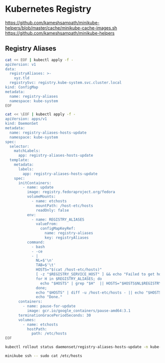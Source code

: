 # Kubernetes Registry

https://github.com/kameshsampath/minikube-helpers/blob/master/cache/minikube-cache-images.sh
https://github.com/kameshsampath/minikube-helpers

## Registry Aliases

```sh
cat << EOF | kubectl apply -f -
apiVersion: v1
data:
  registryAliases: >-
    xyz.tld
  registrySvc: registry.kube-system.svc.cluster.local
kind: ConfigMap
metadata:
  name: registry-aliases
  namespace: kube-system
EOF
```

```sh
cat << \EOF | kubectl apply -f -
apiVersion: apps/v1
kind: DaemonSet
metadata:
  name: registry-aliases-hosts-update
  namespace: kube-system
spec:
  selector:
    matchLabels:
      app: registry-aliases-hosts-update
  template:
    metadata:
      labels:
        app: registry-aliases-hosts-update
    spec:
      initContainers:
        - name: update
          image: registry.fedoraproject.org/fedora
          volumeMounts:
            - name: etchosts
              mountPath: /host-etc/hosts
              readOnly: false
          env:
            - name: REGISTRY_ALIASES
              valueFrom:
                configMapKeyRef:
                  name: registry-aliases
                  key: registryAliases
          command:
            - bash
            - -ce
            - |
              NL=$'\n'
              TAB=$'\t'
              HOSTS="$(cat /host-etc/hosts)"
              [ -z "$REGISTRY_SERVICE_HOST" ] && echo "Failed to get hosts entry for default registry" && exit 1;
              for H in $REGISTRY_ALIASES; do
                echo "$HOSTS" | grep "$H"  || HOSTS="$HOSTS$NL$REGISTRY_SERVICE_HOST$TAB$H";
              done;
              echo "$HOSTS" | diff -u /host-etc/hosts - || echo "$HOSTS" > /host-etc/hosts
              echo "Done."
      containers:
        - name: pause-for-update
          image: gcr.io/google_containers/pause-amd64:3.1
      terminationGracePeriodSeconds: 30
      volumes:
        - name: etchosts
          hostPath:
            path: /etc/hosts
EOF
```

```sh
kubectl rollout status daemonset/registry-aliases-hosts-update -n kube-system
```

```sh
minikube ssh -- sudo cat /etc/hosts
```

<!--
kubectl create secret docker-registry docker-registry --from-literal <key>=<value>

kubectl create secret docker-registry regcred \
  --docker-server=<harbor.hao.com> \
  --docker-username=<hao>
  --docker-password=<xxxxx> --docker-email=<xxxx@qq.com>

kubectl create secret docker-registry prte-docker-registry \
  --docker-server='https://ghcr.io' \
  --docker-username='<username>' \
  --docker-password='<password>'

#
kubectl create secret generic docker-registry \
  -n api-local \
  --from-file=".dockerconfigjson=$HOME/.docker/config.json" \
  --type=kubernetes.io/dockerconfigjson
-->
